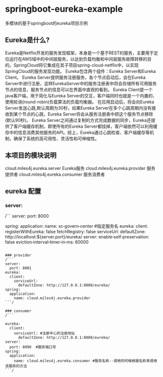 # springboot-eureka-example
多模块的基于springboot的eureka项目示例

## Eureka是什么?

Eureka是Netflix开发的服务发现框架，本身是一个基于REST的服务，主要用于定位运行在AWS域中的中间层服务，以达到负载均衡和中间层服务故障转移的目的。SpringCloud将它集成在其子项目spring-cloud-netflix中，以实现SpringCloud的服务发现功能。
Eureka包含两个组件：Eureka Server和Eureka Client。
Eureka Server提供服务注册服务，各个节点启动后，会在Eureka Server中进行注册，这样EurekaServer中的服务注册表中将会存储所有可用服务节点的信息，服务节点的信息可以在界面中直观的看到。
Eureka Client是一个java客户端，用于简化与Eureka Server的交互，客户端同时也就是一个内置的、使用轮询(round-robin)负载算法的负载均衡器。
在应用启动后，将会向Eureka Server发送心跳,默认周期为30秒，如果Eureka Server在多个心跳周期内没有接收到某个节点的心跳，Eureka Server将会从服务注册表中把这个服务节点移除(默认90秒)。
Eureka Server之间通过复制的方式完成数据的同步，Eureka还提供了客户端缓存机制，即使所有的Eureka Server都挂掉，客户端依然可以利用缓存中的信息消费其他服务的API。综上，Eureka通过心跳检查、客户端缓存等机制，确保了系统的高可用性、灵活性和可伸缩性。

## 本项目的模块说明
cloud.miles4j.eureka.server Eureka服务
cloud.miles4j.eureka.provider 服务提供者
cloud.miles4j.eureka.consumer 服务消费者

## eureka 配置
### server:
/```
server:
  port: 8000

spring:
  application:
    name: xc‐govern‐center #指定服务名
eureka:
  client:
    registerWithEureka: false
    fetchRegistry: false
    serviceUrl:
      defaultZone: http://localhost:${server.port}/eureka/
  server:
    enable‐self‐preservation: false
    eviction‐interval‐timer‐in‐ms: 60000
```/

### provider
/```
server:
  port: 8081
eureka:
  client:
    serviceUrl:
      defaultZone: http://127.0.0.1:8000/eureka/
spring:
  application:
    name: cloud.miles4j.eureka.provider
```/

### consumer
/```

eureka:
  client:
    serviceUrl: #注册中心的注册地址
      defaultZone: http://127.0.0.1:8000/eureka/
server:
  port: 8090  #服务端口号
spring:
  application:
    name: cloud.miles4j.eureka.consumer #服务名称--调用的时候根据名称来调用该服务的方法
```/

